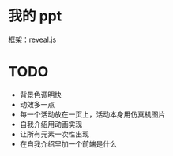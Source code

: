 # 我的 ppt

框架：[reveal.js](https://github.com/hakimel/reveal.js)

# TODO

- 背景色调明快
- 动效多一点
- 每一个活动放在一页上，活动本身用仿真机图片
- 自我介绍用动画实现
- 让所有元素一次性出现
- 在自我介绍里加一个前端是什么
